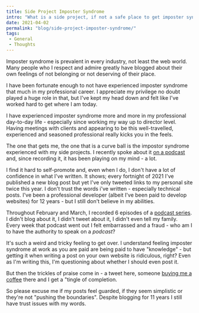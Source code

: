 ```yaml
---
title: Side Project Imposter Syndrome
intro: "What is a side project, if not a safe place to get imposter syndrome?"
date: 2021-04-02
permalink: "blog/side-project-imposter-syndrome/"
tags:
 - General
 - Thoughts
---
```


Imposter syndrome is prevalent in every industry, not least the web world. Many people who I respect and admire greatly have blogged about their own feelings of not belonging or not deserving of their place.

I have been fortunate enough to not have experienced imposter syndrome that much in my professional career. I appreciate my privilege no doubt played a huge role in that, but I've kept my head down and felt like I've worked hard to get where I am today.

I have experienced imposter syndrome more and more in my professional day-to-day life - especially since working my way up to director level. Having meetings with clients and appearing to be this well-travelled, experienced and seasoned professional really kicks you in the feels.

The one that gets me, the one that is a curve ball is the impostor syndrome experienced with my side projects. I recently spoke about it [on a podcast](https://makelifeworkpodcast.com/what-is-a-side-project-if-not-a-safe-place-to-get-imposter-syndrome/) and, since recording it, it has been playing on my mind - a lot.

I find it hard to self-promote and, even when I do, I don't have a lot of confidence in what I've written. It shows; every fortnight of 2021 I've published a new blog post but yet I've only tweeted links to my personal site twice this year. I don't trust the words i've written - especially technical posts. I've been a professional developer (albeit I've been paid to develop websites) for 12 years - but I still don't believe in my abilities.

Throughout February and March, I recorded 6 episodes of a [podcast series](https://makelifeworkpodcast.com/). I didn't blog about it, I didn't tweet about it, I didn't even tell my family. Every week that podcast went out I felt embarrassed and a fraud - who am I to have the authority to speak on a _podcast_?

It's such a weird and tricky feeling to get over. I understand feeling imposter syndrome at work as you are paid are being paid to have "knowledge" - but getting it when writing a post on your own website is ridiculous, right? Even as I'm writing this, I'm questioning about whether I should even post it.

But then the trickles of praise come in - a tweet here, someone [buying me a coffee](https://www.buymeacoffee.com/mikestreety) there and I get a "tingle of completion.

So please excuse me if my posts feel guarded, if they seem simplistic or they're not "pushing the boundaries". Despite blogging for 11 years I still have trust issues with my words.

